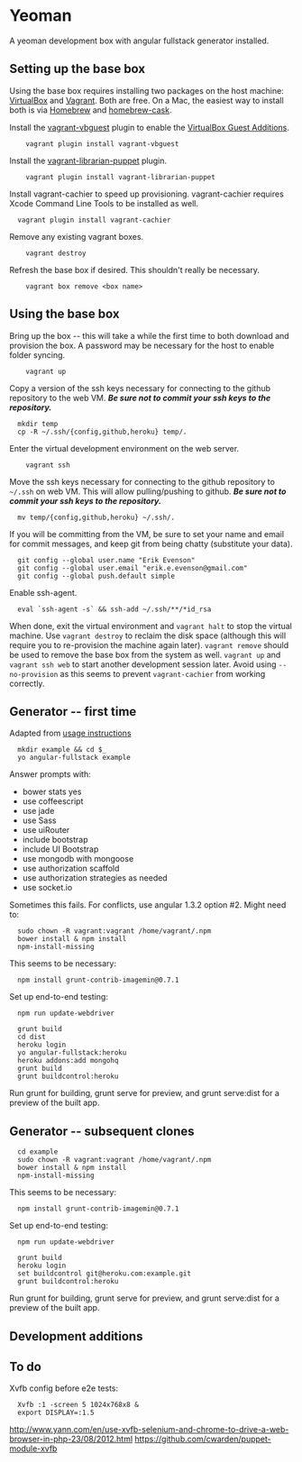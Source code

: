 # Yeoman

A yeoman development box with angular fullstack generator installed.

## Setting up the base box

Using the base box requires installing two packages on the host machine: [VirtualBox](https://www.virtualbox.org/) and [Vagrant](http://www.vagrantup.com/).  Both are free.  On a Mac, the easiest way to install both is via [Homebrew](http://mxcl.github.io/homebrew/) and [homebrew-cask](https://github.com/phinze/homebrew-cask).

Install the [vagrant-vbguest](https://github.com/dotless-de/vagrant-vbguest) plugin to enable the [VirtualBox Guest Additions](https://www.virtualbox.org/manual/ch04.html).

```
	vagrant plugin install vagrant-vbguest
```

Install the [vagrant-librarian-puppet](https://github.com/mhahn/vagrant-librarian-puppet) plugin.

```
	vagrant plugin install vagrant-librarian-puppet
```

Install vagrant-cachier to speed up provisioning.  vagrant-cachier requires Xcode Command Line Tools to be installed as well.

```
  vagrant plugin install vagrant-cachier
```

Remove any existing vagrant boxes.
	
```
	vagrant destroy
```

Refresh the base box if desired.  This shouldn't really be necessary.

```
	vagrant box remove <box name>
```

## Using the base box

Bring up the box -- this will take a while the first time to both download and provision the box.  A password may be necessary for the host to enable folder syncing.

```
	vagrant up
```

Copy a version of the ssh keys necessary for connecting to the github repository to the web VM.  ***Be sure not to commit your ssh keys to the repository.***

```
  mkdir temp
  cp -R ~/.ssh/{config,github,heroku} temp/.
```

Enter the virtual development environment on the web server.

```
	vagrant ssh
```

Move the ssh keys necessary for connecting to the github repository to `~/.ssh` on web VM.  This will allow pulling/pushing to github.  ***Be sure not to commit your ssh keys to the repository.***

```
  mv temp/{config,github,heroku} ~/.ssh/.
```

If you will be committing from the VM, be sure to set your name and email for commit messages, and keep git from being chatty (substitute your data).

```
  git config --global user.name "Erik Evenson"
  git config --global user.email "erik.e.evenson@gmail.com"
  git config --global push.default simple
```

Enable ssh-agent.

```
  eval `ssh-agent -s` && ssh-add ~/.ssh/**/*id_rsa
```

When done, exit the virtual environment and `vagrant halt` to stop the virtual machine.  Use `vagrant destroy` to reclaim the disk space (although this will require you to re-provision the machine again later).  `vagrant remove` should be used to remove the base box from the system as well.  `vagrant up` and `vagrant ssh web` to start another development session later.  Avoid using `--no-provision` as this seems to prevent `vagrant-cachier` from working correctly.

## Generator -- first time

Adapted from [usage instructions](https://github.com/DaftMonk/generator-angular-fullstack)

```
  mkdir example && cd $_
  yo angular-fullstack example
```

Answer prompts with:

- bower stats yes
- use coffeescript
- use jade
- use Sass
- use uiRouter
- include bootstrap
- include UI Bootstrap
- use mongodb with mongoose
- use authorization scaffold
- use authorization strategies as needed
- use socket.io

Sometimes this fails.  For conflicts, use angular 1.3.2 option #2.  Might need to:

```
  sudo chown -R vagrant:vagrant /home/vagrant/.npm
  bower install & npm install
  npm-install-missing
```

This seems to be necessary:

```
  npm install grunt-contrib-imagemin@0.7.1
```

Set up end-to-end testing:

```
  npm run update-webdriver
```

```
  grunt build
  cd dist
  heroku login
  yo angular-fullstack:heroku
  heroku addons:add mongohq
  grunt build
  grunt buildcontrol:heroku
```
Run grunt for building, grunt serve for preview, and grunt serve:dist for a preview of the built app.

## Generator -- subsequent clones

```
  cd example
  sudo chown -R vagrant:vagrant /home/vagrant/.npm
  bower install & npm install
  npm-install-missing
```

This seems to be necessary:

```
  npm install grunt-contrib-imagemin@0.7.1
```

Set up end-to-end testing:

```
  npm run update-webdriver
```

```
  grunt build
  heroku login
  set buildcontrol git@heroku.com:example.git
  grunt buildcontrol:heroku
```
Run grunt for building, grunt serve for preview, and grunt serve:dist for a preview of the built app.

## Development additions

## To do

Xvfb config before e2e tests:

```
  Xvfb :1 -screen 5 1024x768x8 &
  export DISPLAY=:1.5
```

http://www.yann.com/en/use-xvfb-selenium-and-chrome-to-drive-a-web-browser-in-php-23/08/2012.html
https://github.com/cwarden/puppet-module-xvfb



